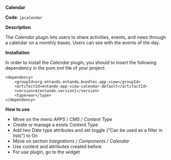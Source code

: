 **Calendar**

**Code**: ```jpcalendar```

**Description**

The _Calendar_ plugin lets users to share activities, events, and news through a calendar on a monthly bases. Users can see with the events of the day.

**Installation**

In order to install the _Calendar_ plugin, you should to insert the following dependency in the pom.xml file of your project:

```  
<dependency>
	<groupId>org.entando.entando.bundles.app-view</groupId>
	<artifactId>entando-app-view-calendar-default</artifactId>
    <version>${entando.version}</version>
    <type>war</type>
</dependency>
```

**How to use**

* Move on the menù _APPS_ / _CMS_ / _Content Type_
* Create or manage a exists Content Type
* Add two Date type attributes and set toggle ("Can be used as a filter in lists") to On
* Move on section _Integrations_ / _Components_ / _Calendar_
* Use content and attributes created before
* For use plugin, go to the widget
